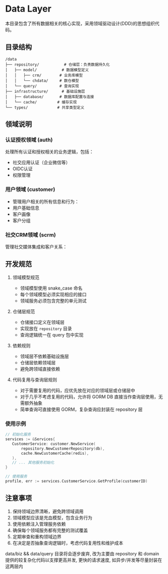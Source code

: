 # Data Layer
本目录包含了所有数据相关的核心实现，采用领域驱动设计(DDD)的思想组织代码。

## 目录结构
```text
/data
├── repository/           # 仓储层：负责数据持久化
│   ├── model/           # 数据模型定义
│   │   ├── crm/        # 业务库模型
│   │   └── chdata/     # 数仓模型
│   └── query/          # 查询实现
├── infrastructure/      # 基础设施层
│   ├── database/       # 数据库配置与连接
│   └── cache/         # 缓存实现
└── types/             # 共享类型定义
```

## 领域说明

### 认证授权领域 (auth)

处理所有认证和授权相关的业务逻辑，包括：

 - 社交应用认证（企业微信等）
 - OIDC认证
 - 权限管理

### 用户领域 (customer)
 - 管理用户相关的所有信息和行为：
 - 用户基础信息
 - 客户画像
 - 客户分组

### 社交CRM领域 (scrm)
管理社交媒体集成和客户关系：


## 开发规范

1. 领域模型规范
    - 领域模型使用 snake_case 命名
    - 每个领域模型必须实现相应的接口
    - 领域服务必须包含完整的单元测试

2. 仓储层规范

   - 仓储接口定义在领域层
   - 实现放在 `repository` 目录
   - 查询逻辑统一在 query 包中实现
   
3. 依赖规则
   - 领域层不依赖基础设施层
   - 仓储层依赖领域层
   - 避免跨领域直接依赖
   
4. 代码复用与查询层规则
   - 对于需要复用的代码，应优先放在对应的领域层或仓储层中
   - 对于几乎不考虑复用的代码，允许将 GORM DB 直接当作查询层使用，无需额外抽象
   - 简单查询可直接使用 GORM，复杂查询应封装在 repository 层

### 使用示例

```go
// 初始化服务
services := &Services{
   CustomerService: customer.NewService(
       repository.NewCustomerRepository(db),
       cache.NewCustomerCache(redis),
   ),
   // ... 其他服务初始化
}

// 使用服务
profile, err := services.CustomerService.GetProfile(customerID)
```

## 注意事项

1. 保持领域边界清晰，避免跨领域调用
2. 领域模型应该是充血模型，包含业务行为
3. 使用依赖注入管理服务依赖
4. 确保每个领域服务都有完整的测试覆盖
5. 定期审查和重构领域边界
6. 在决定是否抽象查询逻辑时，考虑代码复用性和维护成本

data/biz && data/query 目录将会逐步废弃, 改为主要由 repository 和 domain 提供的较复杂化代码以支撑更高并发, 更快的请求速度, 如异步/并发等尽量封装在这两层内
